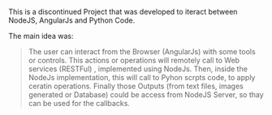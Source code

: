 This is a discontinued Project that was developed to iteract between NodeJS, AngularJs and Python Code.

The main idea was:

> The user can interact from the Browser (AngularJs) with some tools or controls. This actions or operations will remotely call to Web services (RESTFul) , implemented using NodeJs. Then, inside the NodeJs implementation, this will call to Pyhon scrpts code, to apply ceratin operations. 
> Finally those Outputs (from text files, images generated or Database) could be access from NodeJS Server, so thay can be used for the callbacks.


